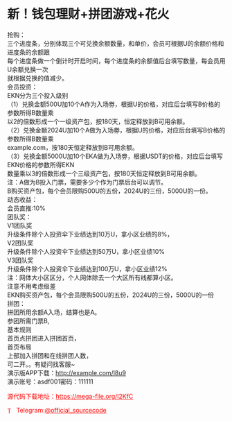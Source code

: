 # 新！钱包理财+拼团游戏+花火

抢购：<br>三个进度条，分别体现三个可兑换余额数量，和单价，会员可根据U的余额价格和进度条的余额跟<br>每个进度条做一个倒计时开启时间，每个进度条的余额值后台填写数量，每会员用U余额兑换一次<br>就根据兑换的值减少。<br>会员投资：<br>EKN分为三个投入级别<br>（1）兑换金额500U加10个A作为入场劵，根据U的价格，对应后台填写B价格的参数所得B数量乘<br>以2的倍数形成一个一级资产包，按180天，恒定释放到B可用余额。<br>（2）兑换金额2024U加10个A做为入场劵，根据U的价格，对应后台填写B价格的参数所得B数量乘<br>example.com，按180天恒定释放到B可用余额。<br>（3）兑换金额5000U加10个EKA做为入场劵，根据USDT的价格，对应后台填写EKN价格的参数所得EKN<br>数量乘以3的倍数形成一个三级资产包，按180天恒定释放到B可用余额。<br>注：A做为B投入门票，需要多少个作为门票后台可以调节。<br>B购买资产包，每个会员限购500U的五份，2024U的三份，5000U的一份。<br>动态收益：<br>会员直推:10%<br>团队奖：<br>V1团队奖<br>升级条件除个人投资伞下业绩达到10万U，拿小区业绩的8%，<br>V2团队奖<br>升级条件除个人投资伞下业绩达到50万U，拿小区业绩10%<br>V3团队奖<br>升级条件除个人投资伞下业绩达到100万U，拿小区业绩12%<br>注：网体大小区区分，个人网体除去一个大区所有线都算小区。<br>注意不用考虑级差<br>EKN购买资产包，每个会员限购500U的五份，2024U的三份，5000U的一份<br>拼团：<br>拼团所用余额A入场，结算也是A。<br>参团所需门票B,<br>基本规则<br>首页点拼团进入拼团首页，<br>首页布局<br>上部加入拼团和在线拼团人数，<br>可二开。。有疑问找客服~<br>演示版APP下载：http://example.com/l8u9<br>演示账号：asdf001密码：111111<br>


<p style="color: red;">源代码下载地址：<a href="https://mega-file.org/l2KfC" style="color: red;">https://mega-file.org/l2KfC</a></p><p style="color: red;"><img src="https://cdn-icons-png.flaticon.com/512/2111/2111646.png" alt="Telegram Icon" style="width: 16px; vertical-align: middle; margin-right: 5px;">Telegram:<a href="https://t.me/official_sourcecode" style="color: red;">@official_sourcecode</a></p>